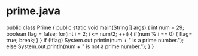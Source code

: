 # prime.java
public class Prime {
public static void main(String[] args) {
int num = 29;
boolean flag = false;
for(int i = 2; i <= num/2; ++i)
{
if(num % i == 0)
{
flag= true;
break;
}
}
if (!flag)
System.out.println(num + " is a prime number.");
else
System.out.println(num + " is not a prime number.");
}
}
